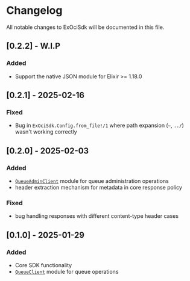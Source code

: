 # Changelog
All notable changes to ExOciSdk will be documented in this file.
## [0.2.2] - W.I.P

### Added
- Support the native JSON module for Elixir >= 1.18.0

## [0.2.1] - 2025-02-16

### Fixed
- Bug in `ExOciSdk.Config.from_file!/1` where path expansion (`~`, `../`) wasn't working correctly

## [0.2.0] - 2025-02-03
### Added
- [`QueueAdminClient`](queue_admin_client.md) module for queue administration operations
- header extraction mechanism for metadata in core response policy

### Fixed
- bug handling responses with different content-type header cases

## [0.1.0] - 2025-01-29
### Added
- Core SDK functionality
- [`QueueClient`](queue_client.md) module for queue operations
